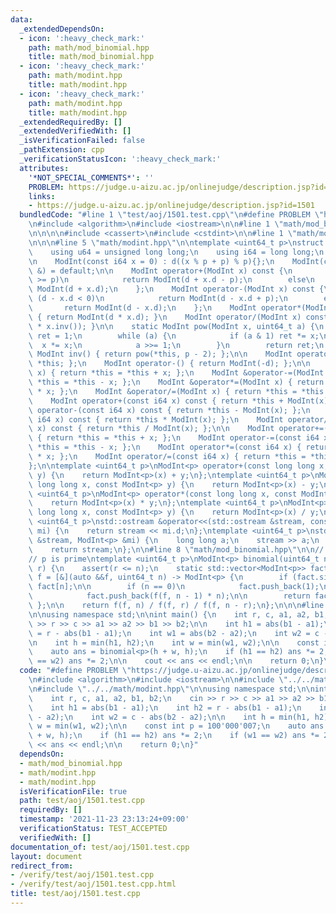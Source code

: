 ```yaml
---
data:
  _extendedDependsOn:
  - icon: ':heavy_check_mark:'
    path: math/mod_binomial.hpp
    title: math/mod_binomial.hpp
  - icon: ':heavy_check_mark:'
    path: math/modint.hpp
    title: math/modint.hpp
  - icon: ':heavy_check_mark:'
    path: math/modint.hpp
    title: math/modint.hpp
  _extendedRequiredBy: []
  _extendedVerifiedWith: []
  _isVerificationFailed: false
  _pathExtension: cpp
  _verificationStatusIcon: ':heavy_check_mark:'
  attributes:
    '*NOT_SPECIAL_COMMENTS*': ''
    PROBLEM: https://judge.u-aizu.ac.jp/onlinejudge/description.jsp?id=1501
    links:
    - https://judge.u-aizu.ac.jp/onlinejudge/description.jsp?id=1501
  bundledCode: "#line 1 \"test/aoj/1501.test.cpp\"\n#define PROBLEM \"https://judge.u-aizu.ac.jp/onlinejudge/description.jsp?id=1501\"\
    \n#include <algorithm>\n#include <iostream>\n\n#line 1 \"math/mod_binomial.hpp\"\
    \n\n\n\n#include <cassert>\n#include <cstdint>\n\n#line 1 \"math/modint.hpp\"\n\
    \n\n\n#line 5 \"math/modint.hpp\"\n\ntemplate <uint64_t p>\nstruct ModInt {\n\
    \    using u64 = unsigned long long;\n    using i64 = long long;\n    u64 d;\n\
    \n    ModInt(const i64 x = 0) : d((x % p + p) % p){};\n    ModInt(const ModInt\
    \ &) = default;\n\n    ModInt operator+(ModInt x) const {\n        if (d + x.d\
    \ >= p)\n            return ModInt(d + x.d - p);\n        else\n            return\
    \ ModInt(d + x.d);\n    };\n    ModInt operator-(ModInt x) const {\n        if\
    \ (d - x.d < 0)\n            return ModInt(d - x.d + p);\n        else\n     \
    \       return ModInt(d - x.d);\n    };\n    ModInt operator*(ModInt x) const\
    \ { return ModInt(d * x.d); }\n    ModInt operator/(ModInt x) const { return ModInt(*this\
    \ * x.inv()); }\n\n    static ModInt pow(ModInt x, uint64_t a) {\n        ModInt\
    \ ret = 1;\n        while (a) {\n            if (a & 1) ret *= x;\n          \
    \  x *= x;\n            a >>= 1;\n        }\n        return ret;\n    };\n   \
    \ ModInt inv() { return pow(*this, p - 2); };\n\n    ModInt operator+() { return\
    \ *this; };\n    ModInt operator-() { return ModInt(-d); };\n\n    ModInt &operator+=(ModInt\
    \ x) { return *this = *this + x; };\n    ModInt &operator-=(ModInt x) { return\
    \ *this = *this - x; };\n    ModInt &operator*=(ModInt x) { return *this = *this\
    \ * x; };\n    ModInt &operator/=(ModInt x) { return *this = *this / x; };\n\n\
    \    ModInt operator+(const i64 x) const { return *this + ModInt(x); };\n    ModInt\
    \ operator-(const i64 x) const { return *this - ModInt(x); };\n    ModInt operator*(const\
    \ i64 x) const { return *this * ModInt(x); };\n    ModInt operator/(const i64\
    \ x) const { return *this / ModInt(x); };\n\n    ModInt operator+=(const i64 x)\
    \ { return *this = *this + x; };\n    ModInt operator-=(const i64 x) { return\
    \ *this = *this - x; };\n    ModInt operator*=(const i64 x) { return *this = *this\
    \ * x; };\n    ModInt operator/=(const i64 x) { return *this = *this / x; };\n\
    };\n\ntemplate <uint64_t p>\nModInt<p> operator+(const long long x, const ModInt<p>\
    \ y) {\n    return ModInt<p>(x) + y;\n};\ntemplate <uint64_t p>\nModInt<p> operator-(const\
    \ long long x, const ModInt<p> y) {\n    return ModInt<p>(x) - y;\n};\ntemplate\
    \ <uint64_t p>\nModInt<p> operator*(const long long x, const ModInt<p> y) {\n\
    \    return ModInt<p>(x) * y;\n};\ntemplate <uint64_t p>\nModInt<p> operator/(const\
    \ long long x, const ModInt<p> y) {\n    return ModInt<p>(x) / y;\n};\n\ntemplate\
    \ <uint64_t p>\nstd::ostream &operator<<(std::ostream &stream, const ModInt<p>\
    \ mi) {\n    return stream << mi.d;\n};\ntemplate <uint64_t p>\nstd::istream &operator>>(std::istream\
    \ &stream, ModInt<p> &mi) {\n    long long a;\n    stream >> a;\n    mi = ModInt<p>(a);\n\
    \    return stream;\n};\n\n#line 8 \"math/mod_binomial.hpp\"\n\n// nCr mod p\n\
    // p is prime\ntemplate <uint64_t p>\nModInt<p> binomial(uint64_t n, uint64_t\
    \ r) {\n    assert(r <= n);\n    static std::vector<ModInt<p>> fact;\n    auto\
    \ f = [&](auto &&f, uint64_t n) -> ModInt<p> {\n        if (fact.size() > n) return\
    \ fact[n];\n\n        if (n == 0)\n            fact.push_back(1);\n        else\n\
    \            fact.push_back(f(f, n - 1) * n);\n\n        return fact[n];\n   \
    \ };\n\n    return f(f, n) / f(f, r) / f(f, n - r);\n};\n\n\n#line 7 \"test/aoj/1501.test.cpp\"\
    \n\nusing namespace std;\n\nint main() {\n    int r, c, a1, a2, b1, b2;\n    cin\
    \ >> r >> c >> a1 >> a2 >> b1 >> b2;\n\n    int h1 = abs(b1 - a1);\n    int h2\
    \ = r - abs(b1 - a1);\n    int w1 = abs(b2 - a2);\n    int w2 = c - abs(b2 - a2);\n\
    \n    int h = min(h1, h2);\n    int w = min(w1, w2);\n\n    const int p = 100'000'007;\n\
    \    auto ans = binomial<p>(h + w, h);\n    if (h1 == h2) ans *= 2;\n    if (w1\
    \ == w2) ans *= 2;\n\n    cout << ans << endl;\n\n    return 0;\n}\n"
  code: "#define PROBLEM \"https://judge.u-aizu.ac.jp/onlinejudge/description.jsp?id=1501\"\
    \n#include <algorithm>\n#include <iostream>\n\n#include \"../../math/mod_binomial.hpp\"\
    \n#include \"../../math/modint.hpp\"\n\nusing namespace std;\n\nint main() {\n\
    \    int r, c, a1, a2, b1, b2;\n    cin >> r >> c >> a1 >> a2 >> b1 >> b2;\n\n\
    \    int h1 = abs(b1 - a1);\n    int h2 = r - abs(b1 - a1);\n    int w1 = abs(b2\
    \ - a2);\n    int w2 = c - abs(b2 - a2);\n\n    int h = min(h1, h2);\n    int\
    \ w = min(w1, w2);\n\n    const int p = 100'000'007;\n    auto ans = binomial<p>(h\
    \ + w, h);\n    if (h1 == h2) ans *= 2;\n    if (w1 == w2) ans *= 2;\n\n    cout\
    \ << ans << endl;\n\n    return 0;\n}"
  dependsOn:
  - math/mod_binomial.hpp
  - math/modint.hpp
  - math/modint.hpp
  isVerificationFile: true
  path: test/aoj/1501.test.cpp
  requiredBy: []
  timestamp: '2021-11-23 23:13:24+09:00'
  verificationStatus: TEST_ACCEPTED
  verifiedWith: []
documentation_of: test/aoj/1501.test.cpp
layout: document
redirect_from:
- /verify/test/aoj/1501.test.cpp
- /verify/test/aoj/1501.test.cpp.html
title: test/aoj/1501.test.cpp
---
```

